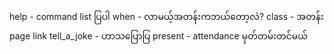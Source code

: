help - command list ပြပါ
when  - လာမယ့်အတန်းကဘယ်တော့လဲ?
class - အတန်း page link
tell_a_joke - ဟာသပြောပြ
present - attendance မှတ်တမ်းတင်မယ် 